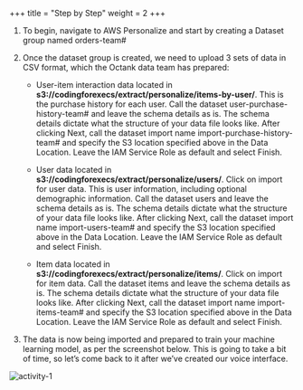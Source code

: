 +++
title = "Step by Step"
weight = 2
+++

1. To begin, navigate to AWS Personalize and start by creating a Dataset group named orders-team# 
2. Once the dataset group is created, we need to upload 3 sets of data in CSV format, which the Octank data team has prepared:

    - User-item interaction data located in **s3://codingforexecs/extract/personalize/items-by-user/**. This is the purchase history for each user. Call the dataset user-purchase-history-team# and leave the schema details as is. The schema details dictate what the structure of your data file looks like. After clicking Next, call the dataset import name import-purchase-history-team# and specify the S3 location specified above in the Data Location. Leave the IAM Service Role as default and select Finish.

    - User data located in **s3://codingforexecs/extract/personalize/users/**. Click on import for user data. This is user information, including optional demographic information. Call the dataset users and leave the schema details as is. The schema details dictate what the structure of your data file looks like. After clicking Next, call the dataset import name import-users-team# and specify the S3 location specified above in the Data Location. Leave the IAM Service Role as default and select Finish.

    - Item data located in **s3://codingforexecs/extract/personalize/items/**. Click on import for item data. Call the dataset items and leave the schema details as is. The schema details dictate what the structure of your data file looks like. After clicking Next, call the dataset import name import-items-team# and specify the S3 location specified above in the Data Location. Leave the IAM Service Role as default and select Finish.

3. The data is now being imported and prepared to train your machine learning model, as per the screenshot below. This is going to take a bit of time, so let’s come back to it after we’ve created our voice interface.

![activity-1](/images/activity-2-01.png)